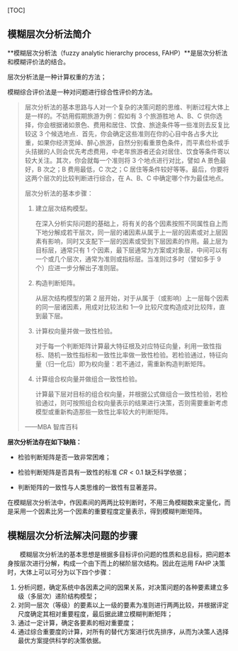 [TOC]

## 模糊层次分析法简介

**模糊层次分析法（fuzzy analytic hierarchy process, FAHP）**是层次分析法和模糊评价法的结合。

层次分析法是一种计算权重的方法；

模糊综合评价法是一种对问题进行综合性评价的方法。

> 层次分析法的基本思路与人对一个复杂的决策问题的思维、判断过程大体上是一样的。不妨用假期旅游为例：假如有 3 个旅游胜地 A、B、C 供你选择，你会根据诸如景色、费用和居住、饮食、旅途条件等一些准则去反复比较这 3 个候选地点．首先，你会确定这些准则在你的心目中各占多大比重，如果你经济宽绰、醉心旅游，自然分别看重景色条件，而平素俭朴或手头拮据的人则会优先考虑费用，中老年旅游者还会对居住、饮食等条件寄以较大关注。其次，你会就每一个准则将 3 个地点进行对比，譬如 A 景色最好，B 次之；B 费用最低，C 次之；C 居住等条件较好等等。最后，你要将这两个层次的比较判断进行综合，在 A、B、C 中确定哪个作为最佳地点。
>
> 层次分析法的基本步骤：
>
>   1. 建立层次结构模型。
>
>      在深入分析实际问题的基础上，将有关的各个因素按照不同属性自上而下地分解成若干层次，同一层的诸因素从属于上一层的因素或对上层因素有影响，同时又支配下一层的因素或受到下层因素的作用。最上层为目标层，通常只有 1 个因素，最下层通常为方案或对象层，中间可以有一个或几个层次，通常为准则或指标层。当准则过多时（譬如多于 9 个）应进一步分解出子准则层。
>
>   2. 构造判断矩阵。
>
>      从层次结构模型的第 2 层开始，对于从属于（或影响）上一层每个因素的同一层诸因素，用成对比较法和 1—9 比较尺度构造成对比较阵，直到最下层。
>
>   3. 计算权向量并做一致性检验。
>
>      对于每一个判断矩阵计算最大特征根及对应特征向量，利用一致性指标、随机一致性指标和一致性比率做一致性检验。若检验通过，特征向量（归一化后）即为权向量：若不通过，需重新构造判断矩阵。
>
>   4. 计算组合权向量并做组合一致性检验。
>
>      计算最下层对目标的组合权向量，并根据公式做组合一致性检验，若检验通过，则可按照组合权向量表示的结果进行决策，否则需要重新考虑模型或重新构造那些一致性比率较大的判断矩阵。
>
> ——MBA 智库百科

**层次分析法存在如下缺陷：**

- 检验判断矩阵是否一致非常困难；

- 检验判断矩阵是否具有一致性的标准 $CR < 0. 1$ 缺乏科学依据；

- 判断矩阵的一致性与人类思维的一致性有显著差异。

在模糊层次分析法中，作因素间的两两比较判断时，不用三角模糊数来定量化，而是采用一个因素比另一个因素的重要程度定量表示，得到模糊判断矩阵。

## 模糊层次分析法解决问题的步骤

　　模糊层次分析法的基本思想是根据多目标评价问题的性质和总目标，把问题本身按层次进行分解，构成一个由下而上的梯阶层次结构。因此在运用 FAHP 决策时，大体上可以可分为以下四个步骤：

1. 分析问题，确定系统中各因素之间的因果关系，对决策问题的各种要素建立多级（多层次）递阶结构模型；
2. 对同一层次（等级）的要素以上一级的要素为准则进行两两比较，并根据评定尺度确定其相对重要程度，最后据此建立模糊判断矩阵；
3. 通过一定计算，确定各要素的相对重要度；
4. 通过综合重要度的计算，对所有的替代方案进行优先排序，从而为决策人选择最优方案提供科学的决策依据。
